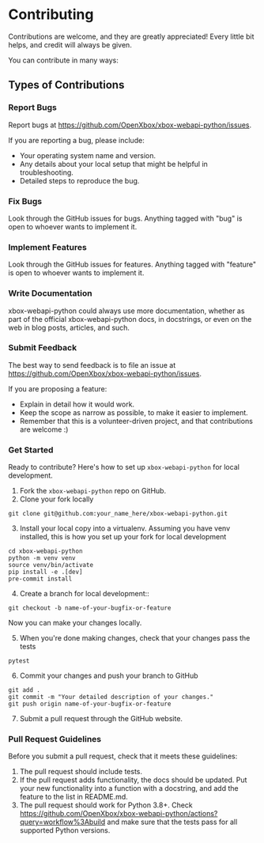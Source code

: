 
# Contributing

Contributions are welcome, and they are greatly appreciated! Every
little bit helps, and credit will always be given.

You can contribute in many ways:

## Types of Contributions

### Report Bugs

Report bugs at <https://github.com/OpenXbox/xbox-webapi-python/issues>.

If you are reporting a bug, please include:

* Your operating system name and version.
* Any details about your local setup that might be helpful in troubleshooting.
* Detailed steps to reproduce the bug.

### Fix Bugs

Look through the GitHub issues for bugs. Anything tagged with "bug"
is open to whoever wants to implement it.

### Implement Features

Look through the GitHub issues for features. Anything tagged with "feature"
is open to whoever wants to implement it.

### Write Documentation

xbox-webapi-python could always use more documentation, whether as part of the
official xbox-webapi-python docs, in docstrings, or even on the web in blog posts,
articles, and such.

### Submit Feedback

The best way to send feedback is to file an issue at <https://github.com/OpenXbox/xbox-webapi-python/issues>.

If you are proposing a feature:

* Explain in detail how it would work.
* Keep the scope as narrow as possible, to make it easier to implement.
* Remember that this is a volunteer-driven project, and that contributions
  are welcome :)

### Get Started

Ready to contribute? Here's how to set up `xbox-webapi-python` for local development.

1. Fork the `xbox-webapi-python` repo on GitHub.
2. Clone your fork locally

```text
git clone git@github.com:your_name_here/xbox-webapi-python.git
```

3. Install your local copy into a virtualenv. Assuming you have venv installed, this is how you set up your fork for local development

```text
cd xbox-webapi-python
python -m venv venv
source venv/bin/activate
pip install -e .[dev]
pre-commit install
```

4. Create a branch for local development::

```text
git checkout -b name-of-your-bugfix-or-feature
```

Now you can make your changes locally.

5. When you're done making changes, check that your changes pass the tests

```text
pytest
```

6. Commit your changes and push your branch to GitHub

```
git add .
git commit -m "Your detailed description of your changes."
git push origin name-of-your-bugfix-or-feature
```

7. Submit a pull request through the GitHub website.

### Pull Request Guidelines

Before you submit a pull request, check that it meets these guidelines:

1. The pull request should include tests.
2. If the pull request adds functionality, the docs should be updated. Put
   your new functionality into a function with a docstring, and add the
   feature to the list in README.md.
3. The pull request should work for Python 3.8+. Check
   <https://github.com/OpenXbox/xbox-webapi-python/actions?query=workflow%3Abuild>
   and make sure that the tests pass for all supported Python versions.
